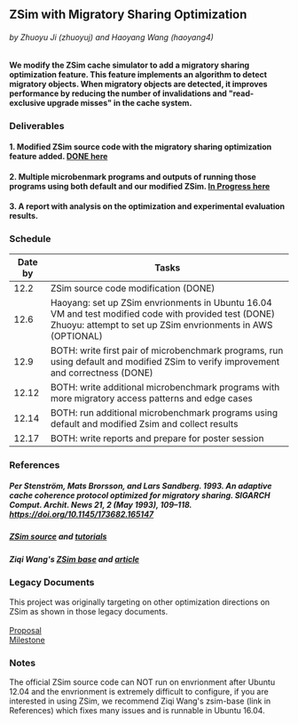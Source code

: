 ## ZSim with Migratory Sharing Optimization

###### by Zhuoyu Ji (zhuoyuj) and Haoyang Wang (haoyang4)

#### We modify the ZSim cache simulator to add a migratory sharing optimization feature. This feature implements an algorithm to detect migratory objects. When migratory objects are detected, it improves performance by reducing the number of invalidations and "read-exclusive upgrade misses" in the cache system.

### Deliverables

#### 1. Modified ZSim source code with the migratory sharing optimization feature added. [DONE here](https://github.com/why1998101/zsim-optimized)
#### 2. Multiple microbenmark programs and outputs of running those programs using both default and our modified ZSim. [In Progress here](https://github.com/why1998101/zsim-benchmarks)
#### 3. A report with analysis on the optimization and experimental evaluation results.

### Schedule
| Date by  | Tasks |
| ------------- | ------------- |
| 12.2  | ZSim source code modification (DONE)  |
| 12.6  | Haoyang: set up ZSim envrionments in Ubuntu 16.04 VM and test modified code with provided test (DONE)<br />   Zhuoyu: attempt to set up ZSim envrionments in AWS (OPTIONAL)  |
| 12.9  | BOTH: write first pair of microbenchmark programs, run using default and modified ZSim to verify improvement and correctness (DONE) |
| 12.12  | BOTH: write additional microbenchmark programs with more migratory access patterns and edge cases |
| 12.14  | BOTH: run additional microbenchmark programs using default and modified Zsim and collect results |
| 12.17  | BOTH: write reports and prepare for poster session |

### References

##### Per Stenström, Mats Brorsson, and Lars Sandberg. 1993. An adaptive cache coherence protocol optimized for migratory sharing. SIGARCH Comput. Archit. News 21, 2 (May 1993), 109–118. https://doi.org/10.1145/173682.165147

##### [ZSim source](https://github.com/s5z/zsim) and [tutorials](http://zsim.csail.mit.edu/tutorial/)
##### Ziqi Wang's [ZSim base](https://github.com/wangziqi2013/zsim-base) and [article](https://wangziqi2013.github.io/article/2019/12/25/understand-zsim-cc-sim.html)

### Legacy Documents

This project was originally targeting on other optimization directions on ZSim as shown in those legacy documents.\
 \
[Proposal](https://github.com/why1998101/ParallelCacheSimulator/blob/main/Project_Proposal.pdf)\
[Milestone](https://github.com/why1998101/ParallelCacheSimulator/blob/main/Milestone_Report.pdf)

### Notes

The official ZSim source code can NOT run on envrionment after Ubuntu 12.04 and the envrionment is extremely difficult to configure, if you are interested in using ZSim, we recommend Ziqi Wang's zsim-base (link in References) which fixes many issues and is runnable in Ubuntu 16.04.
